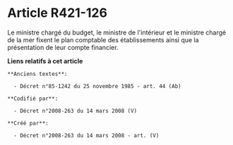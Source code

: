 # Article R421-126

Le ministre chargé du budget, le ministre de l'intérieur et le ministre chargé de la mer fixent le plan comptable des
établissements ainsi que la présentation de leur compte financier.

**Liens relatifs à cet article**

	**Anciens textes**:

	  - Décret n°85-1242 du 25 novembre 1985 - art. 44 (Ab)

	**Codifié par**:

	  - Décret n°2008-263 du 14 mars 2008 (V)

	**Créé par**:

	  - Décret n°2008-263 du 14 mars 2008 - art. (V)
